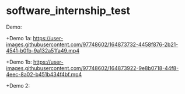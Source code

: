 # software_internship_test

Demo:

+Demo 1a: https://user-images.githubusercontent.com/97748602/164873732-4458f876-2b21-4541-b0fb-9a132a51fa49.mp4

+Demo 1b: https://user-images.githubusercontent.com/97748602/164873922-9e8b0718-44f8-4eec-8a02-b451b434f4bf.mp4

+Demo 2: 
